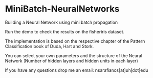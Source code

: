# MiniBatch-NeuralNetworks
Building a Neural Network using mini batch propagation

Run the demo to check the results on the fisheriris dataset. 

The implementation is based on the respective chapter of the Pattern Classification book of Duda, Hart and Stork. 

You can select your own parameters and the structure of the Neural Network (Number of hidden layers and hidden units in each layer)

If you have any questions drop me an email: nsarafianos[at]uh[dot]edu
